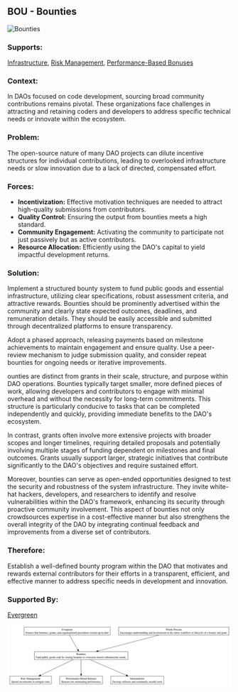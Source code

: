 ## BOU - Bounties

![Bounties](./output/illustration/bounties_illustration_v3.png)

### Supports:

[Infrastructure](./infrastructure.html), [Risk Management](./risk_management.html), [Performance-Based Bonuses](./performance_based_bonuses.html)

### Context:

In DAOs focused on code development, sourcing broad community contributions remains pivotal. These organizations face challenges in attracting and retaining coders and developers to address specific technical needs or innovate within the ecosystem.

### Problem:

The open-source nature of many DAO projects can dilute incentive structures for individual contributions, leading to overlooked infrastructure needs or slow innovation due to a lack of directed, compensated effort.

### Forces:

- **Incentivization:** Effective motivation techniques are needed to attract high-quality submissions from contributors.
- **Quality Control:** Ensuring the output from bounties meets a high standard.
- **Community Engagement:** Activating the community to participate not just passively but as active contributors.
- **Resource Allocation:** Efficiently using the DAO's capital to yield impactful development returns.

### Solution:

Implement a structured bounty system to fund public goods and essential infrastructure, utilizing clear specifications, robust assessment criteria, and attractive rewards. Bounties should be prominently advertised within the community and clearly state expected outcomes, deadlines, and remuneration details. They should be easily accessible and submitted through decentralized platforms to ensure transparency.

Adopt a phased approach, releasing payments based on milestone achievements to maintain engagement and ensure quality. Use a peer-review mechanism to judge submission quality, and consider repeat bounties for ongoing needs or iterative improvements.

ounties are distinct from grants in their scale, structure, and purpose within DAO operations. Bounties typically target smaller, more defined pieces of work, allowing developers and contributors to engage with minimal overhead and without the necessity for long-term commitments. This structure is particularly conducive to tasks that can be completed independently and quickly, providing immediate benefits to the DAO's ecosystem.

In contrast, grants often involve more extensive projects with broader scopes and longer timelines, requiring detailed proposals and potentially involving multiple stages of funding dependent on milestones and final outcomes. Grants usually support larger, strategic initiatives that contribute significantly to the DAO's objectives and require sustained effort.

Moreover, bounties can serve as open-ended opportunities designed to test the security and robustness of the system infrastructure. They invite white-hat hackers, developers, and researchers to identify and resolve vulnerabilities within the DAO's framework, enhancing its security through proactive community involvement. This aspect of bounties not only crowdsources expertise in a cost-effective manner but also strengthens the overall integrity of the DAO by integrating continual feedback and improvements from a diverse set of contributors.

### Therefore:

Establish a well-defined bounty program within the DAO that motivates and rewards external contributors for their efforts in a transparent, efficient, and effective manner to address specific needs in development and innovation.

### Supported By:

[Evergreen](./evergreen.html)

![Bounties](./output/bounties_specific_graph_v3.png)